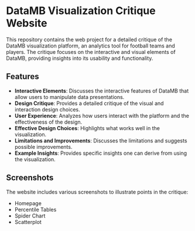 # DataMB Visualization Critique Website

This repository contains the web project for a detailed critique of the DataMB visualization platform, an analytics tool for football teams and players. The critique focuses on the interactive and visual elements of DataMB, providing insights into its usability and functionality.

## Features

- **Interactive Elements**: Discusses the interactive features of DataMB that allow users to manipulate data presentations.
- **Design Critique**: Provides a detailed critique of the visual and interaction design choices.
- **User Experience**: Analyzes how users interact with the platform and the effectiveness of the design.
- **Effective Design Choices**: Highlights what works well in the visualization.
- **Limitations and Improvements**: Discusses the limitations and suggests possible improvements.
- **Example Insights**: Provides specific insights one can derive from using the visualization.

## Screenshots

The website includes various screenshots to illustrate points in the critique:
- Homepage
- Percentile Tables
- Spider Chart
- Scatterplot


